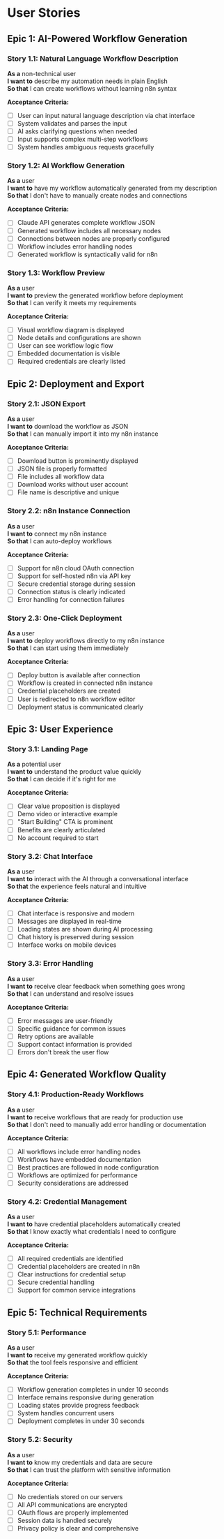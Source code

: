# User Stories

## Epic 1: AI-Powered Workflow Generation

### Story 1.1: Natural Language Workflow Description
**As a** non-technical user  
**I want to** describe my automation needs in plain English  
**So that** I can create workflows without learning n8n syntax  

**Acceptance Criteria:**
- [ ] User can input natural language description via chat interface
- [ ] System validates and parses the input
- [ ] AI asks clarifying questions when needed
- [ ] Input supports complex multi-step workflows
- [ ] System handles ambiguous requests gracefully

### Story 1.2: AI Workflow Generation
**As a** user  
**I want to** have my workflow automatically generated from my description  
**So that** I don't have to manually create nodes and connections  

**Acceptance Criteria:**
- [ ] Claude API generates complete workflow JSON
- [ ] Generated workflow includes all necessary nodes
- [ ] Connections between nodes are properly configured
- [ ] Workflow includes error handling nodes
- [ ] Generated workflow is syntactically valid for n8n

### Story 1.3: Workflow Preview
**As a** user  
**I want to** preview the generated workflow before deployment  
**So that** I can verify it meets my requirements  

**Acceptance Criteria:**
- [ ] Visual workflow diagram is displayed
- [ ] Node details and configurations are shown
- [ ] User can see workflow logic flow
- [ ] Embedded documentation is visible
- [ ] Required credentials are clearly listed

## Epic 2: Deployment and Export

### Story 2.1: JSON Export
**As a** user  
**I want to** download the workflow as JSON  
**So that** I can manually import it into my n8n instance  

**Acceptance Criteria:**
- [ ] Download button is prominently displayed
- [ ] JSON file is properly formatted
- [ ] File includes all workflow data
- [ ] Download works without user account
- [ ] File name is descriptive and unique

### Story 2.2: n8n Instance Connection
**As a** user  
**I want to** connect my n8n instance  
**So that** I can auto-deploy workflows  

**Acceptance Criteria:**
- [ ] Support for n8n cloud OAuth connection
- [ ] Support for self-hosted n8n via API key
- [ ] Secure credential storage during session
- [ ] Connection status is clearly indicated
- [ ] Error handling for connection failures

### Story 2.3: One-Click Deployment
**As a** user  
**I want to** deploy workflows directly to my n8n instance  
**So that** I can start using them immediately  

**Acceptance Criteria:**
- [ ] Deploy button is available after connection
- [ ] Workflow is created in connected n8n instance
- [ ] Credential placeholders are created
- [ ] User is redirected to n8n workflow editor
- [ ] Deployment status is communicated clearly

## Epic 3: User Experience

### Story 3.1: Landing Page
**As a** potential user  
**I want to** understand the product value quickly  
**So that** I can decide if it's right for me  

**Acceptance Criteria:**
- [ ] Clear value proposition is displayed
- [ ] Demo video or interactive example
- [ ] "Start Building" CTA is prominent
- [ ] Benefits are clearly articulated
- [ ] No account required to start

### Story 3.2: Chat Interface
**As a** user  
**I want to** interact with the AI through a conversational interface  
**So that** the experience feels natural and intuitive  

**Acceptance Criteria:**
- [ ] Chat interface is responsive and modern
- [ ] Messages are displayed in real-time
- [ ] Loading states are shown during AI processing
- [ ] Chat history is preserved during session
- [ ] Interface works on mobile devices

### Story 3.3: Error Handling
**As a** user  
**I want to** receive clear feedback when something goes wrong  
**So that** I can understand and resolve issues  

**Acceptance Criteria:**
- [ ] Error messages are user-friendly
- [ ] Specific guidance for common issues
- [ ] Retry options are available
- [ ] Support contact information is provided
- [ ] Errors don't break the user flow

## Epic 4: Generated Workflow Quality

### Story 4.1: Production-Ready Workflows
**As a** user  
**I want to** receive workflows that are ready for production use  
**So that** I don't need to manually add error handling or documentation  

**Acceptance Criteria:**
- [ ] All workflows include error handling nodes
- [ ] Workflows have embedded documentation
- [ ] Best practices are followed in node configuration
- [ ] Workflows are optimized for performance
- [ ] Security considerations are addressed

### Story 4.2: Credential Management
**As a** user  
**I want to** have credential placeholders automatically created  
**So that** I know exactly what credentials I need to configure  

**Acceptance Criteria:**
- [ ] All required credentials are identified
- [ ] Credential placeholders are created in n8n
- [ ] Clear instructions for credential setup
- [ ] Secure credential handling
- [ ] Support for common service integrations

## Epic 5: Technical Requirements

### Story 5.1: Performance
**As a** user  
**I want to** receive my generated workflow quickly  
**So that** the tool feels responsive and efficient  

**Acceptance Criteria:**
- [ ] Workflow generation completes in under 10 seconds
- [ ] Interface remains responsive during generation
- [ ] Loading states provide progress feedback
- [ ] System handles concurrent users
- [ ] Deployment completes in under 30 seconds

### Story 5.2: Security
**As a** user  
**I want to** know my credentials and data are secure  
**So that** I can trust the platform with sensitive information  

**Acceptance Criteria:**
- [ ] No credentials stored on our servers
- [ ] All API communications are encrypted
- [ ] OAuth flows are properly implemented
- [ ] Session data is handled securely
- [ ] Privacy policy is clear and comprehensive 